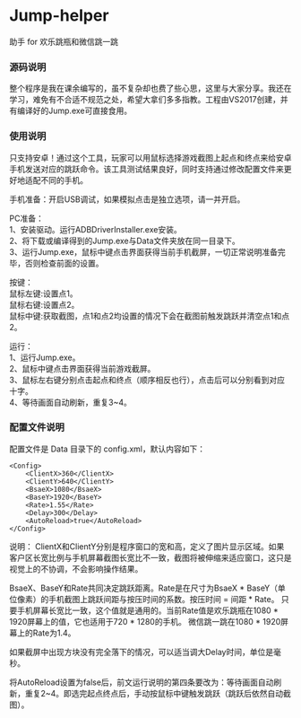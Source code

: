 # Jump-helper
助手 for 欢乐跳瓶和微信跳一跳

### 源码说明
整个程序是我在课余编写的，虽不复杂却也费了些心思，这里与大家分享。我还在学习，难免有不合适不规范之处，希望大拿们多多指教。工程由VS2017创建，并有编译好的Jump.exe可直接食用。</br>

### 使用说明
只支持安卓！通过这个工具，玩家可以用鼠标选择游戏截图上起点和终点来给安卓手机发送对应的跳跃命令。该工具测试结果良好，同时支持通过修改配置文件来更好地适配不同的手机。</br>

手机准备：开启USB调试，如果模拟点击是独立选项，请一并开启。</br>

PC准备：</br>
1、安装驱动。运行ADBDriverInstaller.exe安装。</br>
2、将下载或编译得到的Jump.exe与Data文件夹放在同一目录下。</br>
3、运行Jump.exe，鼠标中键点击界面获得当前手机截屏，一切正常说明准备完毕，否则检查前面的设置。</br>

按键：</br>
鼠标左键:设置点1。</br>
鼠标右键:设置点2。</br>
鼠标中键:获取截图，点1和点2均设置的情况下会在截图前触发跳跃并清空点1和点2。</br>

运行：</br>
1、运行Jump.exe。</br>
2、鼠标中键点击界面获得当前游戏截屏。</br>
3、鼠标左右键分别点击起点和终点（顺序相反也行），点击后可以分别看到对应十字。</br>
4、等待画面自动刷新，重复3~4。</br>

### 配置文件说明
配置文件是 Data 目录下的 config.xml，默认内容如下：
```
<Config>
    <ClientX>360</ClientX>
    <ClientY>640</ClientY>
    <BsaeX>1080</BsaeX>
    <BaseY>1920</BaseY>
    <Rate>1.55</Rate>
    <Delay>300</Delay>
    <AutoReload>true</AutoReload>
</Config>
```
说明：
ClientX和ClientY分别是程序窗口的宽和高，定义了图片显示区域。如果客户区长宽比例与手机屏幕截图长宽比不一致，截图将被伸缩来适应窗口，这只是视觉上的不协调，不会影响操作结果。

BsaeX、BaseY和Rate共同决定跳跃距离。Rate是在尺寸为BsaeX * BaseY（单位像素）的手机截图上跳跃间距与按压时间的系数。按压时间 = 间距 * Rate。 只要手机屏幕长宽比一致，这个值就是通用的。当前Rate值是欢乐跳瓶在1080 * 1920屏幕上的值，它也适用于720 * 1280的手机。 微信跳一跳在1080 * 1920屏幕上的Rate为1.4。

如果截屏中出现方块没有完全落下的情况，可以适当调大Delay时间，单位是毫秒。

将AutoReload设置为false后，前文运行说明的第四条要改为：等待画面自动刷新，重复2~4。即选完起点终点后，手动按鼠标中键触发跳跃（跳跃后依然自动截图）。
